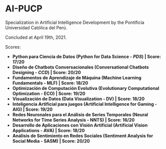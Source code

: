 # AI-PUCP
Specialization in Artificial Intelligence Development by the Pontificia Universidad Católica del Perú.

Concluded at April 19th, 2021.

Scores:

- **Python para Ciencia de Datos (Python for Data Science - _PDS_) | Score: 17/20**
- **Diseño de Chatbots Conversacionales (Conversational Chatbots Designing - _CCD_) | Score: 20/20**
- **Fundamentos de Aprendizaje de Máquina (Machine Learning Fundamentals - MLF) | Score: 18/20**
- **Optimización de Computación Evolutiva (Evolutionary Computational Optimization - ECO) | Score: 19/20**
- **Visualización de Datos (Data Visualization - DV) | Score: 18/20**
- **Inteligencia Artificial para juegos (Artificial Intelligence for Gaming - AIG) | Score: 19/20**
- **Redes Neuronales para el Análisis de Series Temporales (Neural Networks for Time Series Analysis - NNTS) | Score: 16/20**
- **Desarrollo de Aplicaciones con Visión Artificial (Artificial Vision Applications - AVA) | Score: 18/20**
- **Análisis de Sentimiento en Redes Sociales (Sentiment Analysis for Social Media - SASM) | Score: 20/20**
